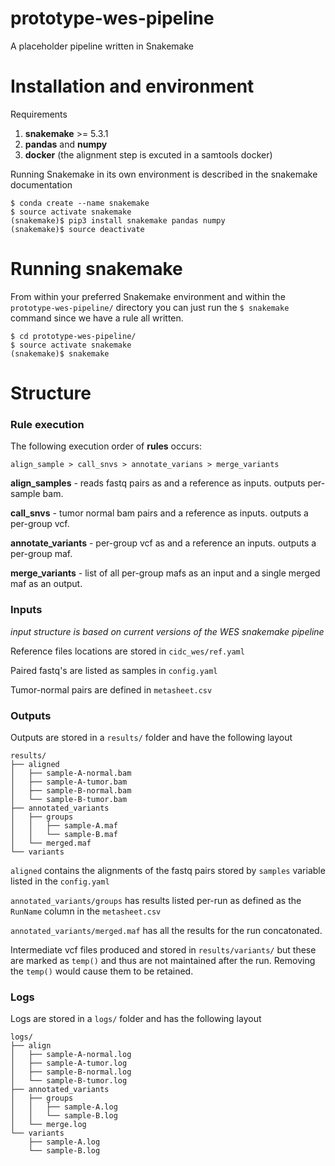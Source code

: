 # prototype-wes-pipeline
A placeholder pipeline written in Snakemake

# Installation and environment

Requirements

1. **snakemake** >= 5.3.1
2. **pandas** and **numpy**
3. **docker** (the alignment step is excuted in a samtools docker)

Running Snakemake in its own environment is described in the snakemake documentation

```
$ conda create --name snakemake
$ source activate snakemake
(snakemake)$ pip3 install snakemake pandas numpy
(snakemake)$ source deactivate
```

# Running snakemake

From within your preferred Snakemake environment and within the `prototype-wes-pipeline/` directory you can just run the `$ snakemake` command since we have a rule all written.

```
$ cd prototype-wes-pipeline/
$ source activate snakemake
(snakemake)$ snakemake
```

# Structure

### Rule execution

The following execution order of **rules** occurs:

`align_sample > call_snvs > annotate_varians > merge_variants`

**align_samples** - reads fastq pairs as and a reference as inputs. outputs per-sample bam.

**call_snvs** - tumor normal bam pairs and a reference as inputs. outputs a per-group vcf.

**annotate_variants** - per-group vcf as and a reference an inputs.  outputs a per-group maf.

**merge_variants** - list of all per-group mafs as an input and a single merged maf as an output.

### Inputs

*input structure is based on current versions of the WES snakemake pipeline*

Reference files locations are stored in `cidc_wes/ref.yaml`

Paired fastq's are listed as samples in  `config.yaml`

Tumor-normal pairs are defined in `metasheet.csv`

### Outputs

Outputs are stored in a `results/` folder and have the following layout

```
results/
├── aligned
│   ├── sample-A-normal.bam
│   ├── sample-A-tumor.bam
│   ├── sample-B-normal.bam
│   └── sample-B-tumor.bam
├── annotated_variants
│   ├── groups
│   │   ├── sample-A.maf
│   │   └── sample-B.maf
│   └── merged.maf
└── variants
```

`aligned` contains the alignments of the fastq pairs stored by `samples` variable listed in the `config.yaml`

`annotated_variants/groups` has results listed per-run as defined as the `RunName` column in the `metasheet.csv`

`annotated_variants/merged.maf` has all the results for the run concatonated.

Intermediate vcf files produced and stored in `results/variants/` but these are marked as `temp()` and thus are not maintained after the run.  Removing the `temp()` would cause them to be retained.

### Logs

Logs are stored in a `logs/` folder and has the following layout

```
logs/
├── align
│   ├── sample-A-normal.log
│   ├── sample-A-tumor.log
│   ├── sample-B-normal.log
│   └── sample-B-tumor.log
├── annotated_variants
│   ├── groups
│   │   ├── sample-A.log
│   │   └── sample-B.log
│   └── merge.log
└── variants
    ├── sample-A.log
    └── sample-B.log
```

